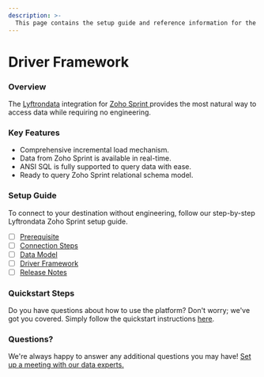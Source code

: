 ```yaml
---
description: >-
  This page contains the setup guide and reference information for the Zoho Sprint source connector.
---
```


# Driver Framework

### Overview

The [Lyftrondata](https://www.lyftrondata.com/) integration for [Zoho Sprint](https://www.lyftrondata.com/integration/zoho-sprint/)[ ](https://www.lyftrondata.com/integration/zoho-sprint/)provides the most natural way to access data while requiring no engineering.

### Key Features

* Comprehensive incremental load mechanism.
* Data from Zoho Sprint is available in real-time.&#x20;
* ANSI SQL is fully supported to query data with ease.
* Ready to query Zoho Sprint relational schema model.

### Setup Guide

To connect to your destination without engineering, follow our step-by-step Lyftrondata Zoho Sprint setup guide.

* [ ] [Prerequisite](../../business-analytics/zoho-sprint/prerequisite.md)
* [ ] [Connection Steps](../../business-analytics/zoho-sprint/connection-steps.md)
* [ ] [Data Model](../../business-analytics/zoho-sprint/data-model/)
* [ ] [Driver Framework](../../business-analytics/zoho-sprint/driver-framework/)
* [ ] [Release Notes](../../business-analytics/zoho-sprint/release-notes.md)

### Quickstart Steps

Do you have questions about how to use the platform? Don't worry; we've got you covered. Simply follow the quickstart instructions [here](../../../quickstart-steps.md).

### Questions? <a href="#questions" id="questions"></a>

We're always happy to answer any additional questions you may have! [Set up a meeting with our data experts.](https://www.lyftrondata.com/book-a-meeting/)


